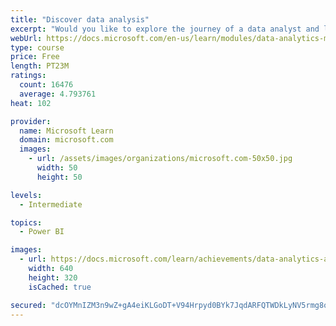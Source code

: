 ```yaml
---
title: "Discover data analysis"
excerpt: "Would you like to explore the journey of a data analyst and learn how a data analyst tells a story with data? In this module, you will explore the different roles in data and learn the different tasks of a data analyst."
webUrl: https://docs.microsoft.com/en-us/learn/modules/data-analytics-microsoft/
type: course
price: Free
length: PT23M
ratings:
  count: 16476
  average: 4.793761
heat: 102

provider:
  name: Microsoft Learn
  domain: microsoft.com
  images:
    - url: /assets/images/organizations/microsoft.com-50x50.jpg
      width: 50
      height: 50

levels:
  - Intermediate

topics:
  - Power BI

images:
  - url: https://docs.microsoft.com/learn/achievements/data-analytics-and-microsoft-social.png
    width: 640
    height: 320
    isCached: true

secured: "dcOYMnIZM3n9wZ+gA4eiKLGoDT+V94Hrpyd0BYk7JqdARFQTWDkLyNV5rmg8ob02QfjNoG98pjxHy0rYolKCk/Gsq1kqDAEoL/SDCaV3s0mnxZAMFa+kT3kHnu+Ecen0ukeGABmuEg5tfeTAPBvfMuSgH9PzgKuGcC14aKpSagcGGzl7GlYPDx2a4PRfbbN4b7EndlvitHwvBs4dIjd1oQzLAcwxDwdzYctgQ7Ju6FX5kp/EoqCNEyG5ic8pZTNktOafXRqVHLpKgIHzfUe2IYf2XWgZcH/PU7NWEc3AFsIPmeqhS5pFMCWTihLFc8cMBRoIR4H5ZIQTzJP7gk0eg5JT8r/u71Fz+Fim/0Aq4c7nN53n/dWO7DItXHjIxRcrnhj7TfV20VnUC+8PVSt0ENeZfzDNYt1BGY9BfJitdf88Uf246ZPIq6n7lPiISgx9;Ozvo7SHiYcCQ5hnzoGnLmQ=="
---
```


